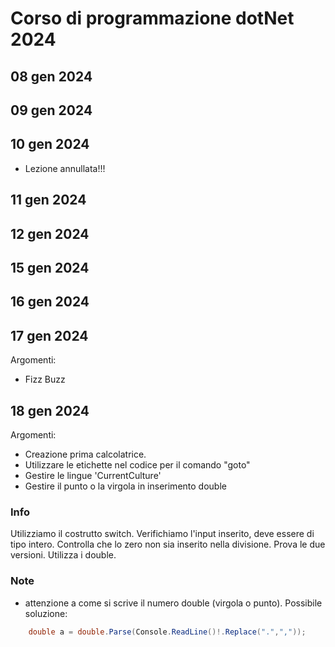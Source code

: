 # Corso di programmazione dotNet 2024

## 08 gen 2024
## 09 gen 2024
## 10 gen 2024
* Lezione annullata!!!
## 11 gen 2024
## 12 gen 2024
## 15 gen 2024
## 16 gen 2024
## 17 gen 2024
Argomenti:
- Fizz Buzz
## 18 gen 2024
Argomenti:
- Creazione prima calcolatrice.
- Utilizzare le etichette nel codice per il comando "goto"
- Gestire le lingue 'CurrentCulture'
- Gestire il punto o la virgola in inserimento double

### Info
Utilizziamo il costrutto switch.
Verifichiamo l'input inserito, deve essere di tipo intero. 
Controlla che lo zero non sia inserito nella divisione.
Prova le due versioni.
Utilizza i double.

### Note
- attenzione a come si scrive il numero double (virgola o punto).
Possibile soluzione:

```c#
    double a = double.Parse(Console.ReadLine()!.Replace(".",","));
```

